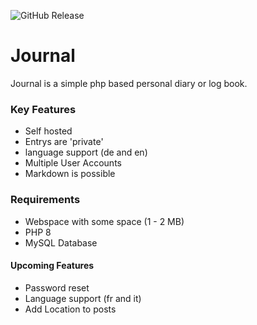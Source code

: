 ![GitHub Release](https://img.shields.io/github/v/release/cheinisch/journal?label=Latest%20Version)
# Journal

Journal is a simple php based personal diary or log book.

### Key Features

* Self hosted
* Entrys are 'private'
* language support (de and en)
* Multiple User Accounts
* Markdown is possible

### Requirements

* Webspace with some space (1 - 2 MB)
* PHP 8
* MySQL Database

#### Upcoming Features

* Password reset
* Language support (fr and it)
* Add Location to posts